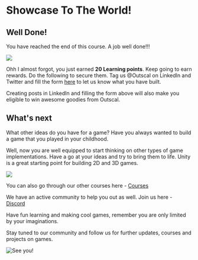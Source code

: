 # Showcase To The World!

## Well Done!

You have reached the end of this course. A job well done!!! 

![](https://media.giphy.com/media/cjWqhifxgQBmXKTZlK/giphy.gif)

Ohh I almost forgot, you just earned **20 Learning points**. Keep going to earn rewards. Do the following to secure them.
Tag us @Outscal on LinkedIn and Twitter and fill the form [here](https://airtable.com/shrXGSkgf5NClpoIU) to let us know what you have built.

Creating posts in LinkedIn and filling the form above will also make you eligible to win awesome goodies from Outscal.

## What's next

What other ideas do you have for a game? Have you always wanted to build a game that you played in your childhood.

Well, now you are well equipped to start thinking on other types of game implementations. Have a go at your ideas and try to bring them to life. Unity is a great starting point for building 2D and 3D games. 

![](https://media.giphy.com/media/eSKQQ8bAe4LVehldJ5/giphy.gif)

You can also go through our other courses here - [Courses](https://academy.outscal.com/welcome)

We have an active community to help you out as well. Join us here - [Discord](https://discord.com/invite/R4hfXhsWjN)

Have fun learning and making cool games, remember you are only limited by your imaginations.

Stay tuned to our community and follow us for further updates, courses and projects on games.

![See you!](https://media.giphy.com/media/QAhK4mVliwBpfSXogl/giphy.gif)
